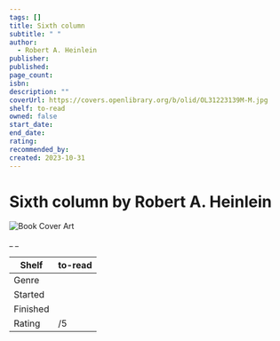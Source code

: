 ```yaml
---
tags: []
title: Sixth column
subtitle: " "
author:
  - Robert A. Heinlein
publisher:
published:
page_count:
isbn:
description: ""
coverUrl: https://covers.openlibrary.org/b/olid/OL31223139M-M.jpg
shelf: to-read
owned: false
start_date:
end_date:
rating:
recommended_by:
created: 2023-10-31
---
```


# Sixth column by Robert A. Heinlein

![Book Cover Art](https://covers.openlibrary.org/b/olid/OL31223139M-M.jpg)

_ _

| Shelf | to-read |
| --- | --- |
| Genre |  |
| Started |  |
| Finished |  |
| Rating | /5 |

